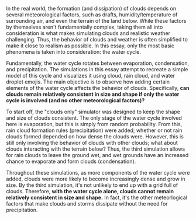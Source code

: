 In the real world, the formation (and dissipation) of clouds depends on several meteorological factors, such as drafts, humidity/temperature of surrounding air, and even the terrain of the land below. While these factors by themselves aren't fundamentally complex, taking them all into consideration is what makes simulating clouds and realistic weather challenging. Thus, the behavior of clouds and weather is often simplified to make it close to realism as possible. In this essay, only the most basic phenomena is taken into consideration: the water cycle.

Fundamentally, the water cycle rotates between evaporation, condensation, and precipitation. The simulations in this essay attempt to recreate a simple model of this cycle and visualizes it using cloud, rain cloud, and water droplet emojis. The main objective is to observe how adding certain elements of the water cycle affects the behavior of clouds. Specifically, **can clouds remain relatively consistent in size and shape if only the water cycle is involved (and no other meteorological factors)?**

To start off, the "clouds only" simulator was designed to keep the shape and size of clouds consistent. The only stage of the water cycle involved here is evaporation, but this is simply from random probability. From this, rain cloud formation rules (precipitation) were added; whether or not rain clouds formed depended on how dense the clouds were. However, this is still only involving the behavior of clouds with other clouds; what about clouds interacting with the terrain below? Thus, the third simulation allows for rain clouds to leave the ground wet, and wet grounds have an increased chance to evaporate and form clouds (condensation).

Throughout these simulations, as more components of the water cycle were added, clouds were more likely to become increasingly dense and grow in size. By the third simulation, it's not unlikely to end up with a grid full of clouds. Therefore, **with the water cycle alone, clouds cannot remain relatively consistent in size and shape.** In fact, it's the other meteorlogical factors that make clouds and storms dissipate without the need for precipitation.